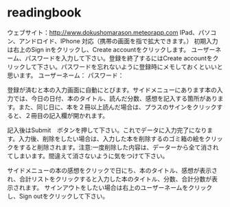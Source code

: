 # readingbook


ウェブサイト：http://www.dokushomarason.meteorapp.com
IPad、パソコン、アンドロイド、IPhone 対応（携帯の画面を指で拡大できます。）
初期入力は右上のSign inをクリックし、Create accountをクリックします。 ユーザーネーム、パスワードを入力して下さい。登録を終了するにはCreate accountをクリックして下さい。パスワードを忘れないように登録時にメモしておくといいと思います。
ユーザーネーム：
パスワード：

登録が済むと本の入力画面に自動にとびます。サイドメニューにあります本の入力では、今日の日付、本のタイトル、読んだ分数、感想を記入する箇所があります。また、同じ日に、本を２冊以上読んだ場合は、プラスのサインをクリックすると、２冊目の記入欄が開かれます。



記入後はSubmit　ボタンを押して下さい。これでデータに入力完了になります。入力後、削除をしたい場合は、入力した本を削除するのゴミ箱の絵をクリックをすると削除されます。注意:一度削除した内容は、データーから全て消されてしまいます。間違えて消さないように気をつけて下さい。


サイドメニューの本の感想をクリックで日にち、本のタイトル、感想が表示され、合計リストをクリックすると入力した本のタイトル、分数、合計分数が表示されます。
サインアウトをしたい場合は右上のユーザーネームをクリックし、Sign outをクリックして下さい。
